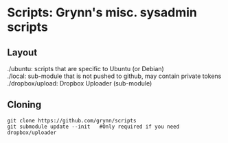 Scripts: Grynn's misc. sysadmin scripts
====

## Layout

./ubuntu: scripts that are specific to Ubuntu (or Debian)  
./local: sub-module that is not pushed to github, may contain private tokens  
./dropbox/upload: Dropbox Uploader (sub-module)  

## Cloning 

    git clone https://github.com/grynn/scripts
    git submodule update --init   #Only required if you need dropbox/uploader
